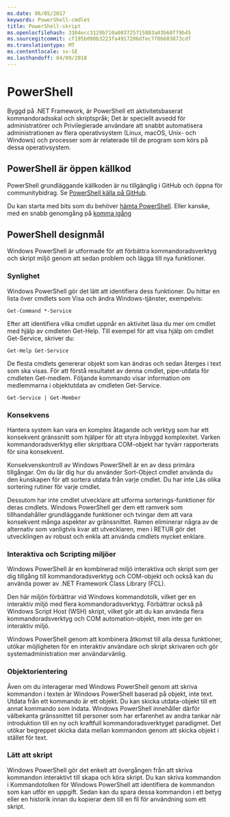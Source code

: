 ```yaml
---
ms.date: 06/05/2017
keywords: PowerShell-cmdlet
title: PowerShell-skript
ms.openlocfilehash: 3304ecc3129b710a003725715803a03b68f79b45
ms.sourcegitcommit: cf195b090b3223fa4917206dfec7f0b603873cdf
ms.translationtype: MT
ms.contentlocale: sv-SE
ms.lasthandoff: 04/09/2018
---
```

# <a name="powershell"></a>PowerShell

Byggd på .NET Framework, är PowerShell ett aktivitetsbaserat kommandoradsskal och skriptspråk; Det är speciellt avsedd för administratörer och Privilegierade användare att snabbt automatisera administrationen av flera operativsystem (Linux, macOS, Unix- och Windows) och processer som är relaterade till de program som körs på dessa operativsystem.

## <a name="powershell-is-open-source"></a>PowerShell är öppen källkod

PowerShell grundläggande källkoden är nu tillgänglig i GitHub och öppna för communitybidrag. Se [PowerShell källa på GitHub](https://github.com/powershell/powershell).

Du kan starta med bits som du behöver [hämta PowerShell](https://github.com/PowerShell/PowerShell#get-powershell).
Eller kanske, med en snabb genomgång på [komma igång](https://github.com/PowerShell/PowerShell/blob/master/docs/learning-powershell)

## <a name="powershell-design-goals"></a>PowerShell designmål
Windows PowerShell är utformade för att förbättra kommandoradsverktyg och skript miljö genom att sedan problem och lägga till nya funktioner.

### <a name="discoverability"></a>Synlighet
Windows PowerShell gör det lätt att identifiera dess funktioner. Du hittar en lista över cmdlets som Visa och ändra Windows-tjänster, exempelvis:

```
Get-Command *-Service
```

Efter att identifiera vilka cmdlet uppnår en aktivitet läsa du mer om cmdlet med hjälp av cmdleten Get-Help. Till exempel för att visa hjälp om cmdlet Get-Service, skriver du:

```
Get-Help Get-Service
```
De flesta cmdlets genererar objekt som kan ändras och sedan återges i text som ska visas. För att förstå resultatet av denna cmdlet, pipe-utdata för cmdleten Get-medlem. Följande kommando visar information om medlemmarna i objektutdata av cmdleten Get-Service.

```
Get-Service | Get-Member
```

### <a name="consistency"></a>Konsekvens
Hantera system kan vara en komplex åtagande och verktyg som har ett konsekvent gränssnitt som hjälper för att styra inbyggd komplexitet. Varken kommandoradsverktyg eller skriptbara COM-objekt har tyvärr rapporterats för sina konsekvent.

Konsekvenskontroll av Windows PowerShell är en av dess primära tillgångar. Om du lär dig hur du använder Sort-Object cmdlet använda du den kunskapen för att sortera utdata från varje cmdlet. Du har inte Läs olika sortering rutiner för varje cmdlet.

Dessutom har inte cmdlet utvecklare att utforma sorterings-funktioner för deras cmdlets. Windows PowerShell ger dem ett ramverk som tillhandahåller grundläggande funktioner och tvingar dem att vara konsekvent många aspekter av gränssnittet. Ramen eliminerar några av de alternativ som vanligtvis kvar att utvecklaren, men i RETUR gör det utvecklingen av robust och enkla att använda cmdlets mycket enklare.

### <a name="interactive-and-scripting-environments"></a>Interaktiva och Scripting miljöer
Windows PowerShell är en kombinerad miljö interaktiva och skript som ger dig tillgång till kommandoradsverktyg och COM-objekt och också kan du använda power av .NET Framework Class Library (FCL).

Den här miljön förbättrar vid Windows kommandotolk, vilket ger en interaktiv miljö med flera kommandoradsverktyg. Förbättrar också på Windows Script Host (WSH) skript, vilket gör att du kan använda flera kommandoradsverktyg och COM automation-objekt, men inte ger en interaktiv miljö.

Windows PowerShell genom att kombinera åtkomst till alla dessa funktioner, utökar möjligheten för en interaktiv användare och skript skrivaren och gör systemadministration mer användarvänlig.

### <a name="object-orientation"></a>Objektorientering
Även om du interagerar med Windows PowerShell genom att skriva kommandon i texten är Windows PowerShell baserad på objekt, inte text. Utdata från ett kommando är ett objekt. Du kan skicka utdata-objekt till ett annat kommando som indata. Windows PowerShell innehåller därför välbekanta gränssnittet till personer som har erfarenhet av andra tankar när introduktion till en ny och kraftfull kommandoradsverktyget paradigmet. Det utökar begreppet skicka data mellan kommandon genom att skicka objekt i stället för text.

### <a name="easy-transition-to-scripting"></a>Lätt att skript
Windows PowerShell gör det enkelt att övergången från att skriva kommandon interaktivt till skapa och köra skript. Du kan skriva kommandon i Kommandotolken för Windows PowerShell att identifiera de kommandon som kan utför en uppgift. Sedan kan du spara dessa kommandon i ett betyg eller en historik innan du kopierar dem till en fil för användning som ett skript.